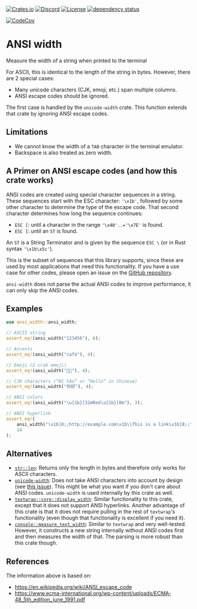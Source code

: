 [![Crates.io](https://img.shields.io/crates/v/ansi-width.svg)](https://crates.io/crates/ansi-width)
[![Discord](https://img.shields.io/badge/discord-join-7289DA.svg?logo=discord&longCache=true&style=flat)](https://discord.gg/wQVJbvJ)
[![License](http://img.shields.io/badge/license-MIT-blue.svg)](https://github.com/uutils/ansi-width/blob/main/LICENSE)
[![dependency status](https://deps.rs/repo/github/uutils/ansi-width/status.svg)](https://deps.rs/repo/github/uutils/ansi-width)

[![CodeCov](https://codecov.io/gh/uutils/ansi-width/branch/master/graph/badge.svg)](https://codecov.io/gh/uutils/ansi-width)

# ANSI width

Measure the width of a string when printed to the terminal

For ASCII, this is identical to the length of the string in bytes. However,
there are 2 special cases:

- Many unicode characters (CJK, emoji, etc.) span multiple columns.
- ANSI escape codes should be ignored.

The first case is handled by the `unicode-width` crate. This function extends
that crate by ignoring ANSI escape codes.

## Limitations

- We cannot know the width of a `TAB` character in the terminal emulator.
- Backspace is also treated as zero width.

## A Primer on ANSI escape codes (and how this crate works)

ANSI codes are created using special character sequences in a string. These
sequences start with the ESC character: `'\x1b'`, followed by some other
character to determine the type of the escape code. That second character
determines how long the sequence continues:

- `ESC [`: until a character in the range `'\x40'..='\x7E'` is found.
- `ESC ]`: until an `ST` is found.

An `ST` is a String Terminator and is given by the sequence `ESC \` (or in Rust
syntax `'\x1b\x5c'`).

This is the subset of sequences that this library supports, since these are used
by most applications that need this functionality. If you have a use case for
other codes, please open an issue on the
[GitHub repository](https://github.com/uutils/ansi-width).

`ansi-width` does not parse the actual ANSI codes to improve performance, it can
only skip the ANSI codes.

## Examples

```rust
use ansi_width::ansi_width;

// ASCII string
assert_eq!(ansi_width("123456"), 6);

// Accents
assert_eq!(ansi_width("café"), 4);

// Emoji (2 crab emoji)
assert_eq!(ansi_width("🦀🦀"), 4);

// CJK characters (“Nǐ hǎo” or “Hello” in Chinese)
assert_eq!(ansi_width("你好"), 4);

// ANSI colors
assert_eq!(ansi_width("\u{1b}[31mRed\u{1b}[0m"), 3);

// ANSI hyperlink
assert_eq!(
    ansi_width("\x1b]8;;http://example.com\x1b\\This is a link\x1b]8;;\x1b\\"),
    14
);
```

## Alternatives

- [`str::len`](https://doc.rust-lang.org/std/primitive.str.html#method.len): Returns only the length in bytes and therefore only works for
  ASCII characters.
- [`unicode-width`](https://crates.io/crates/unicode-width): Does not take ANSI
  characters into account by design (see
  [this issue](https://github.com/unicode-rs/unicode-width/issues/24)). This
  might be what you want if you don't care about ANSI codes. `unicode-width` is
  used internally by this crate as well.
- [`textwrap::core::display_width`](https://docs.rs/textwrap/latest/textwrap/core/fn.display_width.html):
  Similar functionality to this crate, except that it does not support ANSI
  hyperlinks. Another advantage of this crate is that it does not require
  pulling in the rest of `textwrap`'s functionality (even though that
  functionality is excellent if you need it).
- [`console::measure_text_width`](https://docs.rs/console/latest/console/fn.measure_text_width.html):
  Similar to `textwrap` and very well-tested. However, it constructs a new
  string internally without ANSI codes first and then measures the width of
  that. The parsing is more robust than this crate though.

## References

The information above is based on:

- <https://en.wikipedia.org/wiki/ANSI_escape_code>
- <https://www.ecma-international.org/wp-content/uploads/ECMA-48_5th_edition_june_1991.pdf>
